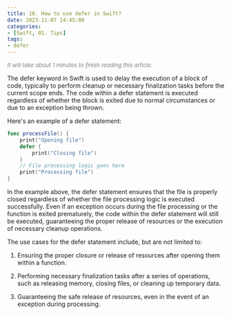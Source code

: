 ```yaml
---
title: 10. How to use defer in Swift?
date: 2023-11-07 14:45:00
categories: 
- [Swift, 01. Tips]
tags:
- defer
---
```


<font color=gray size=2>*It will take about 1 minutes to finish reading this article.*</font>

The defer keyword in Swift is used to delay the execution of a block of code, typically to perform cleanup or necessary finalization tasks before the current scope ends. The code within a defer statement is executed regardless of whether the block is exited due to normal circumstances or due to an exception being thrown.

Here's an example of a defer statement:

```Swift
func processFile() {
    print("Opening file")
    defer {
        print("Closing file")
    }
    // File processing logic goes here
    print("Processing file")
}

```
In the example above, the defer statement ensures that the file is properly closed regardless of whether the file processing logic is executed successfully. Even if an exception occurs during the file processing or the function is exited prematurely, the code within the defer statement will still be executed, guaranteeing the proper release of resources or the execution of necessary cleanup operations.

The use cases for the defer statement include, but are not limited to:

1. Ensuring the proper closure or release of resources after opening them within a function.

2. Performing necessary finalization tasks after a series of operations, such as releasing memory, closing files, or cleaning up temporary data.

3. Guaranteeing the safe release of resources, even in the event of an exception during processing.